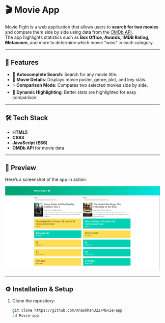 # 🎬 Movie App

Movie Fight is a web application that allows users to **search for two movies** and compare them side by side using data from the [OMDb API](http://www.omdbapi.com/).  
The app highlights statistics such as **Box Office**, **Awards**, **IMDB Rating**, **Metascore**, and more to determine which movie "wins" in each category.

---

## 🚀 Features
- 🔎 **Autocomplete Search**: Search for any movie title.
- 🎥 **Movie Details**: Displays movie poster, genre, plot, and key stats.
- ⚡ **Comparison Mode**: Compares two selected movies side by side.
- 🎨 **Dynamic Highlighting**: Better stats are highlighted for easy comparison.

---

## 🛠️ Tech Stack
- **HTML5**
- **CSS3**
- **JavaScript (ES6)**
- **OMDb API** for movie data

---

## 📸 Preview
Here’s a screenshot of the app in action:

![Movie Fight Screenshot](preview.png)


---

## ⚙️ Installation & Setup

1. Clone the repository:
   ```bash
   git clone https://github.com/AnasKhan322/Movie-app
   cd Movie-app
